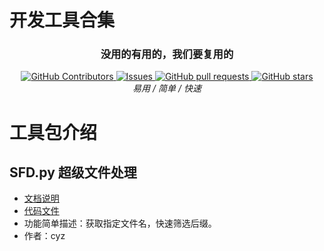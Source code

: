 # 开发工具合集

<div align="center">

  <p align="center">
    <h3>没用的有用的，我们要复用的</h3>
      <a href="https://github.com/chenyuzhe97/toolset-clks/graphs/contributors">
        <img alt="GitHub Contributors" src="https://img.shields.io/github/contributors/chenyuzhe97/toolset-clks" />
      </a>
      <a href="https://github.com/chenyuzhe97/toolset-clks/issues">
        <img alt="Issues" src="https://img.shields.io/github/issues/chenyuzhe97/toolset-clks?color=0088ff" />
      </a>
      <a href="https://github.com/chenyuzhe97/toolset-clks/pulls">
        <img alt="GitHub pull requests" src="https://img.shields.io/github/issues-pr/chenyuzhe97/toolset-clks?color=0088ff" />
      </a>
      <a href="https://github.com/chenyuzhe97/toolset-clks/stargazers">
        <img alt="GitHub stars" src="https://img.shields.io/github/stars/chenyuzhe97/toolset-clks?color=ccf" />
      </a>
      <br/>
      <em>易用 / 简单 / 快速 </em>
      <br/>
  </p>
</div>

# 工具包介绍
## SFD.py 超级文件处理
  - [文档说明](cyz/docs/SFD_api.md)
  - [代码文件](cyz/code/SFD.py)
  - 功能简单描述：获取指定文件名，快速筛选后缀。
  - 作者：cyz

